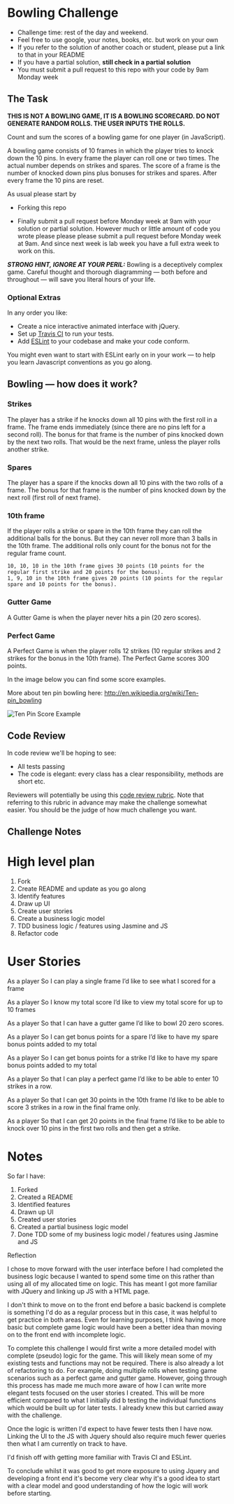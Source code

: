 
Bowling Challenge
=================


* Challenge time: rest of the day and weekend.
* Feel free to use google, your notes, books, etc. but work on your own
* If you refer to the solution of another coach or student, please put a link to that in your README
* If you have a partial solution, **still check in a partial solution**
* You must submit a pull request to this repo with your code by 9am Monday week

## The Task

**THIS IS NOT A BOWLING GAME, IT IS A BOWLING SCORECARD. DO NOT GENERATE RANDOM ROLLS. THE USER INPUTS THE ROLLS.**

Count and sum the scores of a bowling game for one player (in JavaScript).

A bowling game consists of 10 frames in which the player tries to knock down the 10 pins. In every frame the player can roll one or two times. The actual number depends on strikes and spares. The score of a frame is the number of knocked down pins plus bonuses for strikes and spares. After every frame the 10 pins are reset.

As usual please start by

* Forking this repo

* Finally submit a pull request before Monday week at 9am with your solution or partial solution.  However much or little amount of code you wrote please please please submit a pull request before Monday week at 9am.  And since next week is lab week you have a full extra week to work on this.

___STRONG HINT, IGNORE AT YOUR PERIL:___ Bowling is a deceptively complex game. Careful thought and thorough diagramming — both before and throughout — will save you literal hours of your life.

### Optional Extras

In any order you like:

* Create a nice interactive animated interface with jQuery.
* Set up [Travis CI](https://travis-ci.org) to run your tests.
* Add [ESLint](http://eslint.org/) to your codebase and make your code conform.

You might even want to start with ESLint early on in your work — to help you
learn Javascript conventions as you go along.

## Bowling — how does it work?

### Strikes

The player has a strike if he knocks down all 10 pins with the first roll in a frame. The frame ends immediately (since there are no pins left for a second roll). The bonus for that frame is the number of pins knocked down by the next two rolls. That would be the next frame, unless the player rolls another strike.

### Spares

The player has a spare if the knocks down all 10 pins with the two rolls of a frame. The bonus for that frame is the number of pins knocked down by the next roll (first roll of next frame).

### 10th frame

If the player rolls a strike or spare in the 10th frame they can roll the additional balls for the bonus. But they can never roll more than 3 balls in the 10th frame. The additional rolls only count for the bonus not for the regular frame count.

    10, 10, 10 in the 10th frame gives 30 points (10 points for the regular first strike and 20 points for the bonus).
    1, 9, 10 in the 10th frame gives 20 points (10 points for the regular spare and 10 points for the bonus).

### Gutter Game

A Gutter Game is when the player never hits a pin (20 zero scores).

### Perfect Game

A Perfect Game is when the player rolls 12 strikes (10 regular strikes and 2 strikes for the bonus in the 10th frame). The Perfect Game scores 300 points.

In the image below you can find some score examples.

More about ten pin bowling here: http://en.wikipedia.org/wiki/Ten-pin_bowling

![Ten Pin Score Example](images/example_ten_pin_scoring.png)

## Code Review

In code review we'll be hoping to see:

* All tests passing
* The code is elegant: every class has a clear responsibility, methods are short etc.

Reviewers will potentially be using this [code review rubric](docs/review.md).  Note that referring to this rubric in advance may make the challenge somewhat easier.  You should be the judge of how much challenge you want.

##  Challenge Notes

High level plan
===============

1.  Fork
2.  Create README and update as you go along
3.  Identify features
4.  Draw up UI
5.  Create user stories
6.  Create a business logic model
7.  TDD business logic / features using Jasmine and JS
8.  Refactor code

User Stories
============

As a player
So I can play a single frame
I’d like to see what I scored for a frame

As a player
So I know my total score
I’d like to view my total score for up to 10 frames

As a player
So that I can have a gutter game
I’d like to bowl 20 zero scores.

As a player
So I can get bonus points for a spare
I’d like to have my spare bonus points added to my total

As a player
So I can get bonus points for a strike
I’d like to have my spare bonus points added to my total

As a player
So that I can play a perfect game
I’d like to be able to enter 10 strikes in a row.

As a player
So that I can get 30 points in the 10th frame
I’d like to be able to score 3 strikes in a row in the final frame only.

As a player
So that I can get 20 points in the final frame
I’d like to be able to knock over 10 pins in the first two rolls and then get a strike.

Notes
============

So far I have:

1.  Forked
2.  Created a README
3.  Identified features
4.  Drawn up UI
5.  Created user stories
6.  Created a partial business logic model
7.  Done TDD some of my business logic model / features using Jasmine and JS

Reflection

I chose to move forward with the user interface before I had completed the business logic because I wanted to spend some time on this rather than using all of my allocated time on logic.  This has meant I got more familiar with JQuery and linking up JS with a HTML page.  

I don't think to move on to the front end before a basic backend is complete is something I'd do as a regular process but in this case, it was helpful to get practice in both areas.  Even for learning purposes, I think having a more basic but complete game logic would have been a better idea than moving on to the front end with incomplete logic.

To complete this challenge I would first write a more detailed model with complete (pseudo) logic for the game.  This will likely mean some of my existing tests and functions may not be required.  There is also already a lot of refactoring to do.  For example, doing multiple rolls when testing game scenarios such as a perfect game and gutter game.  However, going through this process has made me much more aware of how I can write more elegant tests focused on the user stories I created.  This will be more efficient compared to what I initially did b testing the individual functions which would be built up for later tests.  I already knew this but carried away with the challenge.

Once the logic is written I'd expect to have fewer tests then I have now. Linking the UI to the JS with Jquery should also require much fewer queries then what I am currently on track to have.

I'd finish off with getting more familiar with Travis CI and ESLint.

To conclude whilst it was good to get more exposure to using Jquery and developing a front end it's become very clear why it's a good idea to start with a clear model and good understanding of how the logic will work before starting.
